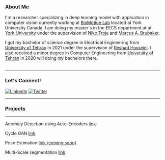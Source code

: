 ### About Me

I'm a researcher specializing in deep learning model with application in computer vision currently working at <a href="https://www.biomotionlab.ca/" class="">BioMotion Lab</a> located at York University Canada. I am doing my master's in the EECS department at at <a href="https://eecs.lassonde.yorku.ca" class="">York University</a> under the supervision of <a href="https://www.biomotionlab.ca/" class="">Niko Troje</a> and <a href="https://mbrubake.github.io/" class="">Marcus A. Brubaker</a>.

I got my bachelor of science degree in Electrical Engineering from <a href="https://ece.ut.ac.ir/en">University of Tehran</a> in 2021 under the supervision of <a href="https://ece.ut.ac.ir/en/~reshad.hosseini">Reshad Hosseini</a>. I also received a minor degree in Computer Engineering from <a href="https://ece.ut.ac.ir/en">University of Tehran</a> in 2020 will doing my bachelors there.<br><br>

---------------------
### Let's Connect!
<a href="https://www.linkedin.com/in/amin-fadaeinejad/" target="_blank"><img alt="LinkedIn" src="https://img.shields.io/badge/linkedin-%230077B5.svg?&style=for-the-badge&logo=linkedin&logoColor=white" /></a>
<a href="https://twitter.com/AFadaeinejad" target="_blank"><img alt="Twitter" src="https://img.shields.io/badge/twitter-%231DA1F2.svg?&style=for-the-badge&logo=twitter&logoColor=white" /></a>

---------------------
###  Projects 
---------------------
Anomaly Detection using Auto-Encoders <a href="https://aminfadaei116.github.io/projects/Deep-Learning-Course/Anomaly-Detection-Encoder/index.html" target="_blank">link</a>

Cycle GAN <a href="https://aminfadaei116.github.io/projects/Self-Projects/CycleGAN/index.html" target="_blank">link</a>

Pose Estimation <a href="" target="_blank">link (coming soon)</a>

Multi-Scale segmentation <a href="https://aminfadaei116.github.io/projects/Deep-Learning-Course/Multi-scale/index.html" target="_blank">link</a>

